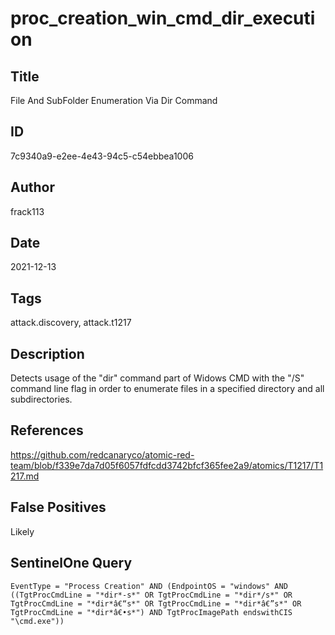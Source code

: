 # proc_creation_win_cmd_dir_execution

## Title
File And SubFolder Enumeration Via Dir Command

## ID
7c9340a9-e2ee-4e43-94c5-c54ebbea1006

## Author
frack113

## Date
2021-12-13

## Tags
attack.discovery, attack.t1217

## Description
Detects usage of the "dir" command part of Widows CMD with the "/S" command line flag in order to enumerate files in a specified directory and all subdirectories.


## References
https://github.com/redcanaryco/atomic-red-team/blob/f339e7da7d05f6057fdfcdd3742bfcf365fee2a9/atomics/T1217/T1217.md

## False Positives
Likely

## SentinelOne Query
```
EventType = "Process Creation" AND (EndpointOS = "windows" AND ((TgtProcCmdLine = "*dir*-s*" OR TgtProcCmdLine = "*dir*/s*" OR TgtProcCmdLine = "*dir*â€“s*" OR TgtProcCmdLine = "*dir*â€”s*" OR TgtProcCmdLine = "*dir*â€•s*") AND TgtProcImagePath endswithCIS "\cmd.exe"))

```